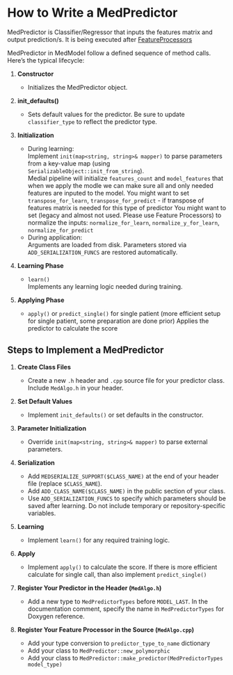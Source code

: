 # How to Write a MedPredictor

MedPredictor is Classifier/Regressor that inputs the features matrix and output prediction/s. 
It is being executed after [FeatureProcessors](../03.FeatureProcessor%20practical%20guide)

MedPredictor in MedModel follow a defined sequence of method calls. Here’s the typical lifecycle:

1. **Constructor**
   - Initializes the MedPredictor object.

2. **init_defaults()**
   - Sets default values for the predictor. Be sure to update `classifier_type` to reflect the predictor type.

3. **Initialization**
   - During learning:  
     Implement `init(map<string, string>& mapper)` to parse parameters from a key-value map (using `SerializableObject::init_from_string`).  
     Medial pipeline will initialize `features_count` and `model_features` that when we apply the modle we can make sure all and only needed features are inputed to the model.
     You might want to set `transpose_for_learn`, `transpose_for_predict` - if transpose of features matrix is needed for this type of predictor
     You might want to set (legacy and almost not used. Please use Feature Processors) to normalize the inputs: `normalize_for_learn`, `normalize_y_for_learn`, `normalize_for_predict`
   - During application:  
     Arguments are loaded from disk. Parameters stored via `ADD_SERIALIZATION_FUNCS` are restored automatically.

4. **Learning Phase**
   - `learn()`  
     Implements any learning logic needed during training.

5. **Applying Phase**
   - `apply()`  or `predict_single()` for single patient (more efficient setup for single patient, some preparation are done prior)
     Applies the predictor to calculate the score

## Steps to Implement a MedPredictor

1. **Create Class Files**
   - Create a new `.h` header and `.cpp` source file for your predictor class. Include `MedAlgo.h` in your header.

2. **Set Default Values**
   - Implement `init_defaults()` or set defaults in the constructor.

3. **Parameter Initialization**
   - Override `init(map<string, string>& mapper)` to parse external parameters.

4. **Serialization**
   - Add `MEDSERIALIZE_SUPPORT($CLASS_NAME)` at the end of your header file (replace `$CLASS_NAME`).
   - Add `ADD_CLASS_NAME($CLASS_NAME)` in the public section of your class.
   - Use `ADD_SERIALIZATION_FUNCS` to specify which parameters should be saved after learning. Do not include temporary or repository-specific variables.

5. **Learning**
   - Implement `learn()` for any required training logic.

6. **Apply**
   - Implement `apply()` to calculate the score. If there is more efficient calculate for single call, than also implement `predict_single()`

7. **Register Your Predictor in the Header (`MedAlgo.h`)**
   - Add a new type to `MedPredictorTypes` before `MODEL_LAST`. In the documentation comment, specify the name in `MedPredictorTypes` for Doxygen reference.

9. **Register Your Feature Processor in the Source (`MedAlgo.cpp`)**
   - Add your type conversion to `predictor_type_to_name` dictionary
   - Add your class to `MedPredictor::new_polymorphic`
   - Add your class to `MedPredictor::make_predictor(MedPredictorTypes model_type)`

